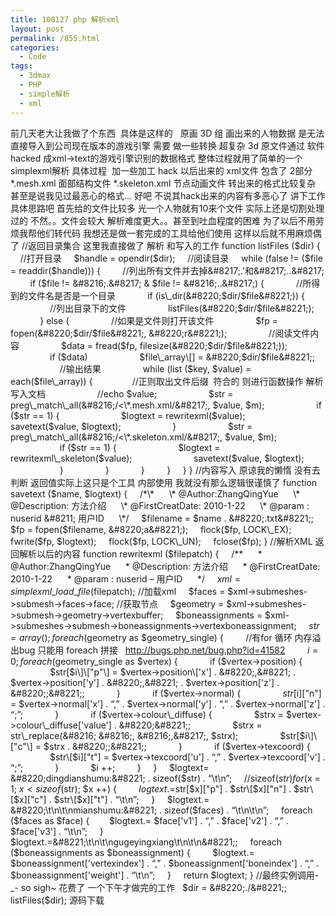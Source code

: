 ```yaml
---
title: 100127 php 解析xml
layout: post
permalink: /855.html
categories:
  - Code
tags:
  - 3dmax
  - PHP
  - simple解析
  - xml
---
```

 前几天老大让我做了个东西  具体是这样的   原画 3D 组 画出来的人物数据 是无法直接导入到公司现在版本的游戏引擎 需要 做一些转换 超复杂 3d 原文件通过 软件 hacked 成xml->text的游戏引擎识别的数据格式 整体过程就用了简单的一个 simplexml解析 具体过程  加一些加工 hack 以后出来的 xml文件 包含了 2部分 \*.mesh.xml 面部结构文件 \*.skeleton.xml 节点动画文件 转出来的格式比较复杂  甚至是说我见过最恶心的格式&#8230; 好吧 不说其hack出来的内容有多恶心了 讲下工作具体思路吧 首先给的文件比较多 光一个人物就有10来个文件 实际上还是切割处理过的 不然。。文件会较大 解析难度更大。。甚至到吐血程度的困难 为了以后不用劳烦我帮他们转代码 我想还是做一套完成的工具给他们使用 这样以后就不用麻烦偶了 //返回目录集合 这里我直接做了 解析 和写入的工作 function listFiles ($dir) {     //打开目录     $handle = opendir($dir);     //阅读目录     while (false != ($file = readdir($handle))) {         //列出所有文件并去掉&#8217;.'和&#8217;..&#8217;         if ($file != &#8216;.&#8217; & $file != &#8216;..&#8217;) {             //所得到的文件名是否是一个目录             if (is\_dir(&#8220;$dir/$file&#8221;)) {                 //列出目录下的文件                 listFiles(&#8220;$dir/$file&#8221;);             } else {                 //如果是文件则打开该文件                 $fp = fopen(&#8220;$dir/$file&#8221;, &#8220;r&#8221;);                 //阅读文件内容                 $data = fread($fp, filesize(&#8220;$dir/$file&#8221;));                 if ($data)                     $file\_array\[] = &#8220;$dir/$file&#8221;;                     //输出结果                 while (list ($key, $value) = each($file\_array)) {                //正则取出文件后缀  符合的 则进行函数操作 解析写入文档                     //echo $value;                     $str = preg\_match\_all(&#8216;/<\*.mesh.xml/&#8217;, $value, $m);                     if ($str == 1) {                         $logtext = rewritexml($value);                         savetext($value, $logtext);                     }                     $str = preg\_match\_all(&#8216;/<\*.skeleton.xml/&#8217;, $value, $m);                     if ($str == 1) {                         $logtext = rewritexml\_skeleton($value);                         savetext($value, $logtext);                     }                 }             }         }     } } //内容写入 原谅我的懒惰 没有去判断 返回值实际上这只是个工具 内部使用 我就没有那么逻辑很谨慎了 function savetext ($name, $logtext) {     /*\*      \* @Author:ZhangQingYue      \* @Description: 方法介绍      \* @FirstCreatDate: 2010-1-22      \* @param : nuserid &#8211; 用户ID      \*/     $filename = $name . &#8220;.txt&#8221;;     $fp = fopen($filename, &#8220;a&#8221;);     flock($fp, LOCK\_EX);     fwrite($fp, $logtext);     flock($fp, LOCK\_UN);     fclose($fp); } //解析XML 返回解析以后的内容 function rewritexml ($filepatch) {     /*\*      \* @Author:ZhangQingYue      \* @Description: 方法介绍      \* @FirstCreatDate: 2010-1-22      \* @param : nuserid &#8211; 用户ID      \*/     $xml = simplexml\_load\_file($filepatch); //加载xml     $faces = $xml->submeshes->submesh->faces->face; //获取节点     $geometry = $xml->submeshes->submesh->geometry->vertexbuffer;     $boneassignments = $xml->submeshes->submesh->boneassignments->vertexboneassignment;     $str = array();     foreach ($geometry as $geometry\_single) {         //有for 循环 内存溢出bug 只能用 foreach 拼接   http://bugs.php.net/bug.php?id=41582         $i = 0;         foreach ($geometry\_single as $vertex) {             if ($vertex->position) {                 $str[$i\]\["p"\] = $vertex->position\['x'] . &#8220;,&#8221; . $vertex->position['y'] . &#8220;,&#8221; . $vertex->position['z'] . &#8220;;&#8221;;             }             if ($vertex->normal) {                 $str[$i\]\["n"\] = $vertex->normal\['x'] . &#8220;,&#8221; . $vertex->normal['y'] . &#8220;,&#8221; . $vertex->normal['z'] . &#8220;;&#8221;;             }             if ($vertex->colour\_diffuse) {                 $strx = $vertex->colour\_diffuse['value'] . &#8220;&#8221;;                 $strx = str\_replace(&#8216; &#8216;, &#8216;,&#8217;, $strx);                 $str[$i\]\["c"\] = $strx . &#8220;;&#8221;;             }             if ($vertex->texcoord) {                 $str\[$i\]\["t"\] = $vertex->texcoord\['u'] . &#8220;,&#8221; . $vertex->texcoord['v'] . &#8220;;&#8221;;             }             $i ++;         }     }     $logtext= &#8220;dingdianshumu:&#8221; . sizeof($str) . &#8220;\t\n&#8221;;     //sizeof($str)     for ($x = 1; $x < sizeof($str); $x ++) {         $logtext.=$str[$x\]\["p"\] . $str\[$x\]\["n"\] . $str\[$x\]\["c"\] . $str\[$x\]\["t"\] . &#8220;\t\n&#8221;;     }     $logtext.= &#8220;\t\n\t\nmianshumu:&#8221; . sizeof($faces) . &#8220;\t\n\t\n&#8221;;     foreach ($faces as $face) {        $logtext.= $face['v1'] . &#8220;,&#8221; . $face['v2'] . &#8220;,&#8221; . $face['v3'] . &#8220;\t\n&#8221;;     }      $logtext.=&#8221;\t\n\t\ngugeyingxiang\t\n\t\n&#8221;;     foreach ($boneassignments as $boneassignment) {         $logtext.= $boneassignment['vertexindex'] . &#8220;,&#8221; . $boneassignment['boneindex'] . &#8220;,&#8221; . $boneassignment['weight'] . &#8220;\t\n&#8221;;     }     return $logtext; } //最终实例调用-\_- so sigh~ 花费了 一个下午才做完的工作   $dir = &#8220;./&#8221;; listFiles($dir); 源码下载
